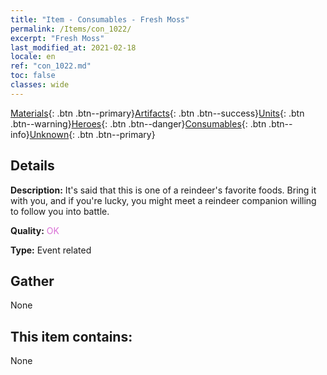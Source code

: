 ```yaml
---
title: "Item - Consumables - Fresh Moss"
permalink: /Items/con_1022/
excerpt: "Fresh Moss"
last_modified_at: 2021-02-18
locale: en
ref: "con_1022.md"
toc: false
classes: wide
---
```

 [Materials](/Items/){: .btn .btn--primary}[Artifacts](/Items/Artifacts/){: .btn .btn--success}[Units](/Items/Units/){: .btn .btn--warning}[Heroes](/Items/Heroes/){: .btn .btn--danger}[Consumables](/Items/Consumables/){: .btn .btn--info}[Unknown](/Items/Unknown/){: .btn .btn--primary}

## Details
 **Description:** It's said that this is one of a reindeer's favorite foods. Bring it with you, and if you're lucky, you might meet a reindeer companion willing to follow you into battle.

 **Quality:** <span style="color: #DA70D6">OK</span>

 **Type:** Event related

## Gather

  None

## This item contains:

  None


